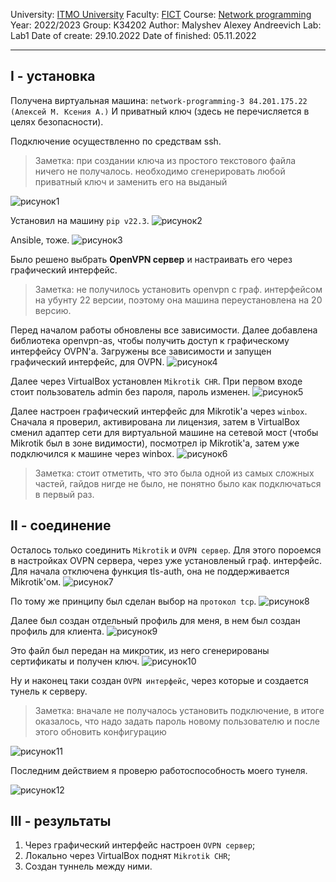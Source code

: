 University: [ITMO University](https://itmo.ru/ru/)
Faculty: [FICT](https://fict.itmo.ru)
Course: [Network programming](https://github.com/itmo-ict-faculty/network-programming)
Year: 2022/2023
Group: K34202
Author: Malyshev Alexey Andreevich
Lab: Lab1
Date of create: 29.10.2022
Date of finished: 05.11.2022

---
## I - установка
Получена виртуальная машина:
`network-programming-3 84.201.175.22 (Алексей М. Ксения А.)`
И приватный ключ (здесь не перечисляется в целях безопасности).

Подключение осуществленно по средствам ssh. 
> Заметка: при создании ключа из простого текстового файла ничего не получалось.
необходимо сгенерировать любой приватный ключ и заменить его на выданый

![рисунок1](https://user-images.githubusercontent.com/57321062/200135753-6ce56338-b892-4913-8f58-0a9560bd5c63.png)

Установил на машину `pip v22.3`.
![рисунок2](https://user-images.githubusercontent.com/57321062/200135759-1603e830-82c0-4ff0-9595-04faeb131c7c.png)

Ansible, тоже.
![рисунок3](https://user-images.githubusercontent.com/57321062/200135764-2273e599-df33-4a0e-b0e8-17017f88de61.png)

Было решено выбрать **OpenVPN сервер** и настраивать его через графический интерфейс. 
> Заметка: не получилось установить openvpn с граф. интерфейсом на убунту 22 версии, поэтому она машина переустановлена на 20 версию.

Перед началом работы обновлены все зависимости. Далее добавлена библиотека openvpn-as, чтобы получить доступ к графическому интерфейсу OVPN'а. Загружены все зависимости и запущен графический интерфейс, для OVPN.
![рисунок4](https://user-images.githubusercontent.com/57321062/200135767-fe1891e9-996b-4c5b-ab16-bae9e6aa2d68.png)

Далее через VirtualBox установлен `Mikrotik CHR`. При первом входе стоит пользователь admin без пароля, пароль изменен.
![рисунок5](https://user-images.githubusercontent.com/57321062/200135773-d5b738f0-46a4-4ca9-82a5-c4a87a372ffc.png)

Далее настроен графический интерфейс для Mikrotik'a через `winbox`. Сначала я проверил, активирована ли лицензия, затем в VirtualBox сменил адаптер сети для виртуальной машине на сетевой мост (чтобы Mikrotik был в зоне видимости), посмотрел ip Mikrotik'а, затем уже подключился к машине через winbox.
![рисунок6](https://user-images.githubusercontent.com/57321062/200135780-90a0f905-14c3-44f9-8191-56ade3ef4a08.png)

> Заметка: стоит отметить, что это была одной из самых сложных частей, гайдов нигде не было, не понятно было как подключаться в первый раз.

## II - соединение
Осталось только соединить `Mikrotik` и `OVPN сервер`. Для этого пороемся в настройках OVPN сервера, через уже установленый граф. интерфейс. Для начала отключена функция tls-auth, она не поддерживается Mikrotik'ом.
![рисунок7](https://user-images.githubusercontent.com/57321062/200135782-1547813c-8a9b-472c-8c16-7277689f541a.png)

По тому же принципу был сделан выбор на `протокол tcp`.
![рисунок8](https://user-images.githubusercontent.com/57321062/200135788-c2715015-b204-405e-9c3a-db8c16a5f502.png)

Далее был создан отдельный профиль для меня, в нем был создан профиль для клиента. 
![рисунок9](https://user-images.githubusercontent.com/57321062/200135799-8b7ff84a-7f4c-4ef2-b92e-bf35f020b219.png)

Это файл был передан на микротик, из него сгенерированы сертификаты и получен ключ.
![рисунок10](https://user-images.githubusercontent.com/57321062/200135809-b2febcdb-3f0a-44ed-a925-5f6e158b35b8.png)

Ну и наконец таки создан `OVPN интерфейс`, через которые и создается тунель к серверу.
> Заметка: вначале не получалось установить подключение, в итоге оказалось, что надо задать пароль новому пользователю и после этого обновить конфигурацию

![рисунок11](https://user-images.githubusercontent.com/57321062/200135815-860bf593-8f0d-4200-819a-e70815ebbd9b.png)

Последним действием я проверю работоспособность моего тунеля.

![рисунок12](https://user-images.githubusercontent.com/57321062/200135823-9882d2b3-a052-4e00-859e-932e268b60c9.png)

## III - результаты
1) Через графический интерфейс настроен `OVPN сервер`;
2) Локально через VirtualBox поднят `Mikrotik CHR`;
3) Создан туннель между ними.
